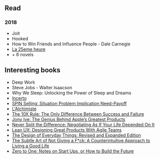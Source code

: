 ## Read

### 2018
 - Jolt
 - Hooked
 - How to Win Friends and Influence People - 	Dale Carnegie
 - [La 25eme heure](http://amzn.eu/8nlKW7b)
 - \+ 6 novels


## Interesting books
 - Deep Work
 - Steve Jobs - Walter Isaacson
 - Why We Sleep: Unlocking the Power of Sleep and Dreams
 - [Incerto](http://amzn.eu/ah82MOY)
 - [SPIN Selling: Situation Problem Implication Need-Payoff ](http://amzn.eu/hJYcmpZ)
 - [L'Alchimiste](http://amzn.eu/9oaJeqr)
 - [The 10X Rule: The Only Difference Between Success and Failure](http://amzn.eu/2ffPzVv)
 - [Jony Ive: The Genius Behind Apple’s Greatest Products](http://amzn.eu/8J5QEBv)
 - [Never Split the Difference: Negotiating As If Your Life Depended On It](http://amzn.eu/gJ37Ent)
 - [Lean UX: Designing Great Products With Agile Teams](http://amzn.eu/aCr93XB)
 - [The Design of Everyday Things: Revised and Expanded Edition](http://amzn.eu/j0YFGNO)
 - [The Subtle Art of Not Giving a F*ck: A Counterintuitive Approach to Living a Good Life](http://amzn.eu/7YcI0cc)
 - [Zero to One: Notes on Start Ups, or How to Build the Future](http://amzn.eu/iJHd2Ml)